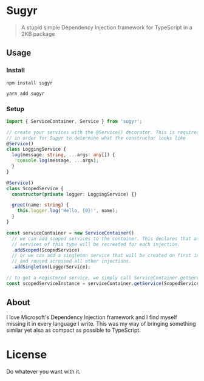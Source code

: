 # Sugyr

> A stupid simple Dependency Injection framework for TypeScript in a 2KB package

## Usage

### Install

`npm install sugyr`

`yarn add sugyr`

### Setup

```typescript
import { ServiceContainer, Service } from 'sugyr';

// create your services with the @Service() decorator. This is required
// in order for Sugyr to determine what the constructor looks like
@Service()
class LoggingService {
  log(message: string, ...args: any[]) {
    console.log(message, ...args);
  }
}

@Service()
class ScopedService {
  constructor(private logger: LoggingService) {}

  greet(name: string) {
    this.logger.log('Hello, {0}!', name);
  }
}

const serviceContainer = new ServiceContainer()
  // we can add scoped services to the container. This declares that any
  // services of this type will be recreated for each injection.
  .addScoped(ScopedService)
  // or we can add a singleton service that will be created on first injection
  // and reused acrossed all other injections.
  .addSingleton(LoggerService);

// to get a registered service, we simply call ServiceContainer.getService
const scopedServiceInstance = serviceContainer.getService(ScopedService);
```

## About

I love Microsoft's Dependency Injection framework and I find myself missing it in every language I write. This was my way of bringing something similar yet also as compact as possible to TypeScript.

# License

Do whatever you want with it.

